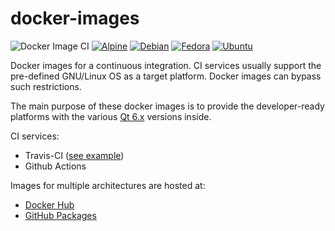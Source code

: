 # docker-images

![Docker Image CI](https://github.com/vookimedlo/docker-images/workflows/Docker%20Image%20CI/badge.svg)
[![Alpine](https://img.shields.io/badge/Alpine-blueviolet?&logo=alpine-linux)](/qt/alpine)
[![Debian](https://img.shields.io/badge/Debian-blueviolet?&logo=debian)](/qt/debian)
[![Fedora](https://img.shields.io/badge/Fedora-blueviolet?&logo=fedora)](/qt/fedora)
[![Ubuntu](https://img.shields.io/badge/Ubuntu-blueviolet?&logo=ubuntu)](/qt/ubuntu)

Docker images for a continuous integration. CI services usually support the pre-defined GNU/Linux OS as a target platform. Docker images can bypass such restrictions.

The main purpose of these docker images is to provide the developer-ready platforms with the various [Qt 6.x][4] versions inside.

CI services:
- Travis-CI ([see example][3])
- Github Actions

Images for multiple architectures are hosted at:
 - [Docker Hub][1]
 - [GitHub Packages][2]
 
 
 [1]: https://hub.docker.com/u/vookimedlo/
 [2]: https://github.com/vookimedlo?tab=packages&repo_name=docker-images
 [3]: https://travis-ci.org/github/vookimedlo/vooki-image-viewer
 [4]: https://www.qt.io/
 
 
 
 
 
